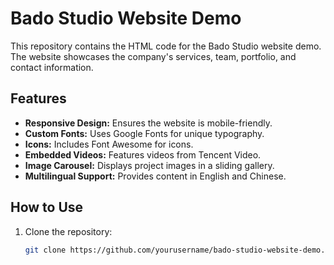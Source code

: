# Bado Studio Website Demo

This repository contains the HTML code for the Bado Studio website demo. The website showcases the company's services, team, portfolio, and contact information.

## Features

- **Responsive Design:** Ensures the website is mobile-friendly.
- **Custom Fonts:** Uses Google Fonts for unique typography.
- **Icons:** Includes Font Awesome for icons.
- **Embedded Videos:** Features videos from Tencent Video.
- **Image Carousel:** Displays project images in a sliding gallery.
- **Multilingual Support:** Provides content in English and Chinese.

## How to Use

1. Clone the repository:
   ```sh
   git clone https://github.com/yourusername/bado-studio-website-demo.git
